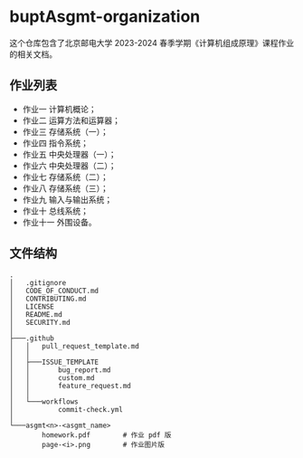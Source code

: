 # buptAsgmt-organization

这个仓库包含了北京邮电大学 2023-2024 春季学期《计算机组成原理》课程作业的相关文档。

## 作业列表

- 作业一 计算机概论；
- 作业二 运算方法和运算器；
- 作业三 存储系统（一）；
- 作业四 指令系统；
- 作业五 中央处理器（一）；
- 作业六 中央处理器（二）；
- 作业七 存储系统（二）；
- 作业八 存储系统（三）；
- 作业九 输入与输出系统；
- 作业十 总线系统；
- 作业十一 外围设备。

## 文件结构

```
.
│   .gitignore
│   CODE_OF_CONDUCT.md
│   CONTRIBUTING.md
│   LICENSE
│   README.md
│   SECURITY.md
│
├───.github
│   │   pull_request_template.md
│   │
│   ├───ISSUE_TEMPLATE
│   │       bug_report.md
│   │       custom.md
│   │       feature_request.md
│   │
│   └───workflows
│           commit-check.yml
│
└───asgmt<n>-<asgmt_name>
        homework.pdf        # 作业 pdf 版
        page-<i>.png        # 作业图片版
```
